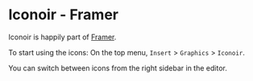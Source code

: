 # Iconoir - Framer

Iconoir is happily part of [Framer](https://framer.com).

To start using the icons: On the top
menu, `Insert` > `Graphics` > `Iconoir`.

You can switch between icons from the right sidebar in the
editor.

<SuggestLibrary />
